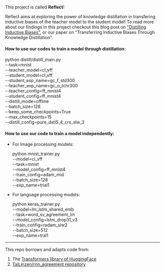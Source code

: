 This project is called **Reflect**!

Reflect aims at exploring the power of knowledge distillation in transfering inductive biases of the teacher model to the student model! 
To read more about our findings in this project checkout this blog post on ["Distilling Inductive Biases"](https://samiraabnar.github.io/articles/2020-05/indist), or our paper on "Transferring Inductive Biases Through Knowledge Distillation".

#### How to use our codes to train a model through distillation:
python distill/distill_main.py \
--task=mnist \
--teacher_model=cl_vff \
--student_model=cl_vff \
--student_exp_name=gc_f_std300 \
--teacher_exp_name=gc_o_tchr300 \
--teacher_config=ff_mnist4 \
--student_config=ff_mnist4 \
--distill_mode=offline \
--batch_size=128 \
--keep_some_checkpoints=True \
--max_checkpoints=15 \
--distill_config=pure_dstl5_4_crs_slw_3 


#### How to use our  code to  train a model independently:
* For Image processing  models:

  python mnist_trainer.py \
  --model=cl_vff \
  --task=mnist \
  --model_config=ff_mnist4 \
  --train_config=adam_mid \
  --batch_size=128 \
  --exp_name=trial1

* For language processing models:

  python keras_trainer.py \
  --model=lm_lstm_shared_emb \
  --task=word_sv_agreement_lm \
  --model_config=lstm_drop31_v3 \
  --train_config=radam_slw2 \
  --batch_size=512 \
  --exp_name=tral1



------------- 
This repo borrows and adapts code from:
1. The [Transformers library of HuggingFace](https://github.com/huggingface/transformers)
2. [TalLinzen/rnn_agreement repository](https://github.com/TalLinzen/rnn_agreement)

